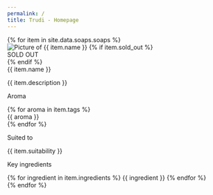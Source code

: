 ```yaml
---
permalink: /
title: Trudi - Homepage
---
```


<div class="flex justify-center flex-wrap p-5">
    {% for item in site.data.soaps.soaps %}
      <div class="max-w-sm rounded overflow-hidden shadow-lg my-2 m-5 mt-12 bg-white bg-opacity-75 transition duration-500 ease-in-out transform group hover:scale-110">
          <div class="relative">
            <picture>
                <source srcset="/assets/pictures/{{ item.picture }}.webp" type="image/webp">
                <source srcset="/assets/pictures/{{ item.picture }}.png" type="image/png"> 
                <img src="/assets/pictures/{{ item.picture }}.png" alt="Picture of {{ item.name }}">
            </picture>
            {% if item.sold_out %}
                <div class="absolute z-50 bottom-1 right-1 -translate-x-10 -translate-y-1/2 flex items-center text-center justify-center w-32 h-32 p-5 rounded-full bg-white group-hover:bg-green-200 text-pink-400 group-hover:text-white text-2xl font-semibold cursor-pointer duration-500 select-none">SOLD OUT</div>
            {% endif %}
          </div>
          <div class="px-6 pt-4 pb-4">
            <div class="font-bold text-xl mb-1">{{ item.name }}</div>
            <div class="divide-y-2">
                <p>{{ item.description }}</p>
                <div>
                    <p class="text-grey-darker text-base font-semibold">Aroma</p>
                    <div class="flex flex-wrap text-grey-darker text-base items-center">
                        {% for aroma in item.tags %}
                            <div class="rounded-full bg-gray-200 p-2 m-1 text-center">{{ aroma }}</div>
                        {% endfor %}
                    </div>
                </div>
                <div>
                    <p class="text-grey-darker text-base font-semibold">Suited to</p>
                    <p>{{ item.suitability }}</p>
                </div>
                <div>
                    <p class="text-grey-darker text-base font-semibold">Key ingredients</p>
                    <div class="flex flex-wrap text-grey-darker text-base items-center">
                        {% for ingredient in item.ingredients %}
                            <span class="inline-block bg-grey-lighter rounded-full px-3 py-1 text-sm font-semibold text-grey-darker mr-2">{{ ingredient }}</span>
                        {% endfor %}
                    </div>
                </div>
            </div>
          </div>
        </div>
    {% endfor %}
</div>

